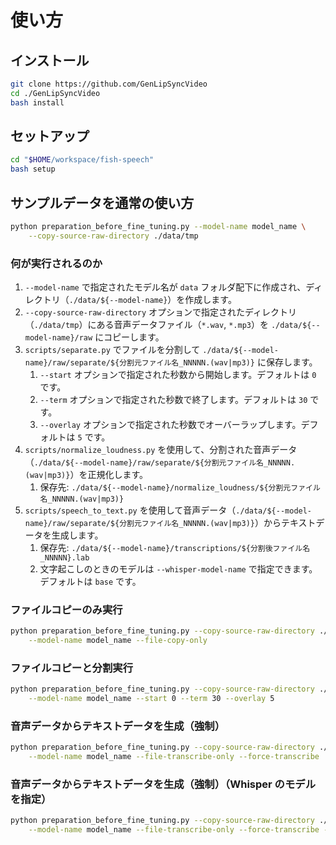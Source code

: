 # 使い方

## インストール

```bash
git clone https://github.com/GenLipSyncVideo
cd ./GenLipSyncVideo
bash install
```

## セットアップ

```bash
cd "$HOME/workspace/fish-speech"
bash setup
```

## サンプルデータを通常の使い方

```bash
python preparation_before_fine_tuning.py --model-name model_name \
    --copy-source-raw-directory ./data/tmp
```

### 何が実行されるのか

1. `--model-name` で指定されたモデル名が `data` フォルダ配下に作成され、ディレクトリ（`./data/${--model-name}`）を作成します。
2. `--copy-source-raw-directory` オプションで指定されたディレクトリ（`./data/tmp`）にある音声データファイル（`*.wav`, `*.mp3`）を `./data/${--model-name}/raw` にコピーします。
3. `scripts/separate.py` でファイルを分割して `./data/${--model-name}/raw/separate/${分割元ファイル名_NNNNN.(wav|mp3)}` に保存します。
   1. `--start` オプションで指定された秒数から開始します。デフォルトは `0` です。
   2. `--term` オプションで指定された秒数で終了します。デフォルトは `30` です。
   3. `--overlay` オプションで指定された秒数でオーバーラップします。デフォルトは `5` です。
4. `scripts/normalize_loudness.py` を使用して、分割された音声データ（`./data/${--model-name}/raw/separate/${分割元ファイル名_NNNNN.(wav|mp3)}`）を正規化します。
   1. 保存先: `./data/${--model-name}/normalize_loudness/${分割元ファイル名_NNNNN.(wav|mp3)}`
5. `scripts/speech_to_text.py` を使用して音声データ（`./data/${--model-name}/raw/separate/${分割元ファイル名_NNNNN.(wav|mp3)}`）からテキストデータを生成します。
   1. 保存先: `./data/${--model-name}/transcriptions/${分割後ファイル名_NNNNN}.lab`
   2. 文字起こしのときのモデルは `--whisper-model-name` で指定できます。デフォルトは `base` です。

### ファイルコピーのみ実行

```bash
python preparation_before_fine_tuning.py --copy-source-raw-directory ./data/tmp \
    --model-name model_name --file-copy-only
```

### ファイルコピーと分割実行

```bash
python preparation_before_fine_tuning.py --copy-source-raw-directory ./data/tmp \
    --model-name model_name --start 0 --term 30 --overlay 5
```

### 音声データからテキストデータを生成（強制）

```bash
python preparation_before_fine_tuning.py --copy-source-raw-directory ./data/tmp \
    --model-name model_name --file-transcribe-only --force-transcribe
```

### 音声データからテキストデータを生成（強制）（Whisper のモデルを指定）

```bash
python preparation_before_fine_tuning.py --copy-source-raw-directory ./data/tmp \
    --model-name model_name --file-transcribe-only --force-transcribe --whisper-model-name small
```
